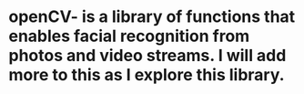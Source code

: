 # openCV- is a library of functions that enables facial recognition from photos and video streams. I will add more to this as I explore this library. 
